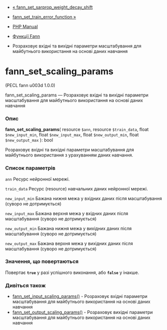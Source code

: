 - [«
fann_set_sarprop_weight_decay_shift](function.fann-set-sarprop-weight-decay-shift.md)
- [fann_set_train_error_function
»](function.fann-set-train-error-function.md)

- [PHP Manual](index.md)
- [Функції Fann](ref.fann.md)
- Розраховує вхідні та вихідні параметри масштабування для
майбутнього використання на основі даних навчання

# fann_set_scaling_params

(PECL fann u003d 1.0.0)

fann_set_scaling_params — Розраховує вхідні та вихідні параметри
масштабування для майбутнього використання на основі даних навчання

### Опис

**fann_set_scaling_params**(
resource `$ann`,
resource `$train_data`,
float `$new_input_min`,
float `$new_input_max`,
float `$new_output_min`,
float `$new_output_max`
): bool

Розраховує вхідні та вихідні параметри масштабування для майбутнього
використання з урахуванням даних навчання.

### Список параметрів

`ann`
Ресурс нейронної мережі.

`train_data`
Ресурс (resource) навчальних даних нейронної мережі.

`new_input_min`
Бажана нижня межа у вхідних даних після масштабування (суворо
не дотримується)

`new_input_max`
Бажана верхня межа у вхідних даних після масштабування (суворо
не дотримується)

`new_output_min`
Бажана нижня межа у вихідних даних після масштабування (суворо
не дотримується)

`new_output_max`
Бажана верхня межа у вихідних даних після масштабування (суворо
не дотримується)

### Значення, що повертаються

Повертає **`true`** у разі успішного виконання, або **`false`** у
інакше.

### Дивіться також

- [fann_set_input_scaling_params()](function.fann-set-input-scaling-params.md) -
Розраховує вхідні параметри масштабування для майбутнього
використання на основі даних навчання
- [fann_set_output_scaling_params()](function.fann-set-output-scaling-params.md) -
Розраховує вихідні параметри масштабування для майбутнього
використання на основі даних навчання
